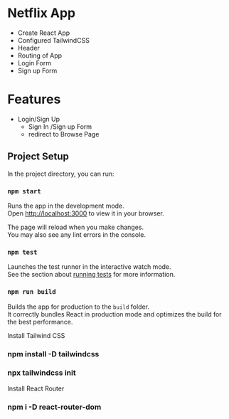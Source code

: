# Netflix App

- Create React App
- Configured TailwindCSS 
- Header
- Routing of App
- Login Form
- Sign up Form

# Features
- Login/Sign Up
    - Sign In /Sign up Form
    - redirect to Browse Page





## Project Setup

In the project directory, you can run:

### `npm start`

Runs the app in the development mode.\
Open [http://localhost:3000](http://localhost:3000) to view it in your browser.

The page will reload when you make changes.\
You may also see any lint errors in the console.

### `npm test`

Launches the test runner in the interactive watch mode.\
See the section about [running tests](https://facebook.github.io/create-react-app/docs/running-tests) for more information.

### `npm run build`

Builds the app for production to the `build` folder.\
It correctly bundles React in production mode and optimizes the build for the best performance.


Install Tailwind CSS

### npm install -D tailwindcss
### npx tailwindcss init

 Install React Router

### npm i -D react-router-dom